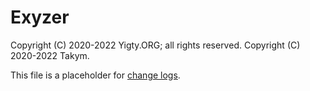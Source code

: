 # Exyzer
Copyright (C) 2020-2022 Yigty.ORG; all rights reserved.
Copyright (C) 2020-2022 Takym.

This file is a placeholder for [change logs](https://keepachangelog.com/).
